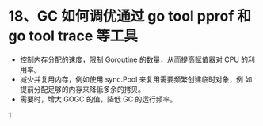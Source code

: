 # 18、GC 如何调优通过 go tool pprof 和 go tool trace 等工具  

- 控制内存分配的速度，限制 Goroutine 的数量，从而提高赋值器对 CPU  的利用率。  
- 减少并复用内存，例如使用 sync.Pool 来复用需要频繁创建临时对象，例 如提前分配足够的内存来降低多余的拷贝。  
- 需要时，增大 GOGC 的值，降低 GC 的运行频率。

1